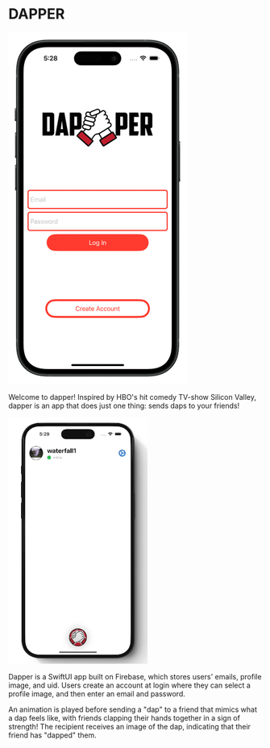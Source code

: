 # DAPPER
![screenshot](https://github.com/micvo25/dapper/blob/main/dapperScreenshot_optimized.png)

Welcome to dapper!
Inspired by HBO's hit comedy TV-show Silicon Valley, dapper is an app that does just one thing: sends daps to your friends!

![screenrecord](https://github.com/micvo25/dapper/blob/main/dapperScreenRecord.gif)

Dapper is a SwiftUI app built on Firebase, which stores users' emails, profile image, and uid. Users create an account at login where they can select a profile image, and then enter an email and password.

An animation is played before sending a "dap" to a friend that mimics what a dap feels like, with friends clapping their hands together in a sign of strength! The recipient receives an image of the dap, indicating that their friend has "dapped" them. 
